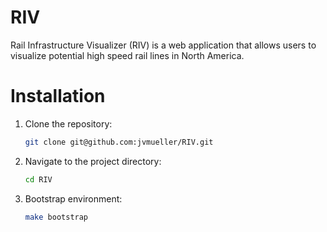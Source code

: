 # RIV
Rail Infrastructure Visualizer (RIV) is a web application that allows users to visualize potential high speed rail lines in North America.


# Installation
1. Clone the repository:
    ```bash
    git clone git@github.com:jvmueller/RIV.git
    ```
2. Navigate to the project directory:
    ```bash
    cd RIV
    ```
3. Bootstrap environment:
    ```bash
    make bootstrap
    ```